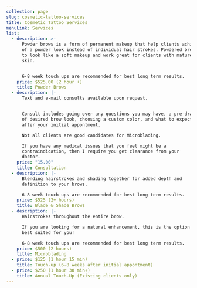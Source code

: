 ```yaml
---
collection: page
slug: cosmetic-tattoo-services
title: Cosmetic Tattoo Services
menuLink: Services
list:
  - description: >-
      Powder brows is a form of permanent makeup that help clients achieve more
      of a powder look instead of individual hair strokes. Powdered brows heal
      to look like a soft makeup and work great for clients with mature or oily
      skin.


      6-8 week touch ups are recommended for best long term results.
    price: $525.00 (2 hour +)
    title: Powder Brows
  - description: |-
      Text and e-mail consults available upon request.


      Consult includes going over any questions you may have, a pre-draw
      of desired brow look, choosing a custom color, and what to expect
      after your initial appontment.

      Not all clients are good candidates for Microblading. 

      If you have any medical issues that you feel might be a
      contraindication, then I require you get clearance from your
      doctor.
    price: "15.00"
    title: Consultation
  - description: |-
      Blending hairstrokes and shading together for added depth and
      definition to your brows.

      6-8 week touch ups are recommended for best long term results.
    price: $525 (2+ hours)
    title: Blade & Shade Brows
  - description: |-
      Hairstrokes throughout the entire brow. 

      If you are looking for a natural enhancement, this is the option
      best suited for you!

      6-8 week touch ups are recommended for best long term results.
    price: $500 (2 hours)
    title: Microblading
  - price: $125 (1 hour 15 min)
    title: Touch-up (6-8 weeks after initial appontment)
  - price: $250 (1 hour 30 min+)
    title: Annual Touch-Up (Existing clients only)
---
```

